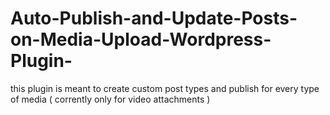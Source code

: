 # Auto-Publish-and-Update-Posts-on-Media-Upload-Wordpress-Plugin-
this plugin is meant to create custom post types and publish for every type of media
( corrently only for video attachments )
